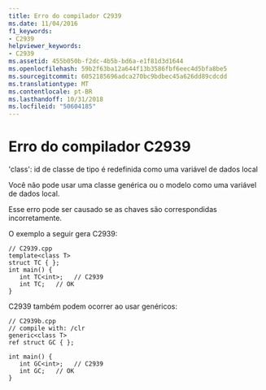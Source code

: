 ```yaml
---
title: Erro do compilador C2939
ms.date: 11/04/2016
f1_keywords:
- C2939
helpviewer_keywords:
- C2939
ms.assetid: 455b050b-f2dc-4b5b-bd6a-e1f81d3d1644
ms.openlocfilehash: 59b2f63ba12a644f13b3586fbf6eec4d5bfa8be5
ms.sourcegitcommit: 6052185696adca270bc9bdbec45a626dd89cdcdd
ms.translationtype: MT
ms.contentlocale: pt-BR
ms.lasthandoff: 10/31/2018
ms.locfileid: "50604185"
---
```

# <a name="compiler-error-c2939"></a>Erro do compilador C2939

'class': id de classe de tipo é redefinida como uma variável de dados local

Você não pode usar uma classe genérica ou o modelo como uma variável de dados local.

Esse erro pode ser causado se as chaves são correspondidas incorretamente.

O exemplo a seguir gera C2939:

```
// C2939.cpp
template<class T>
struct TC { };
int main() {
   int TC<int>;   // C2939
   int TC;   // OK
}
```

C2939 também podem ocorrer ao usar genéricos:

```
// C2939b.cpp
// compile with: /clr
generic<class T>
ref struct GC { };

int main() {
   int GC<int>;   // C2939
   int GC;   // OK
}
```
